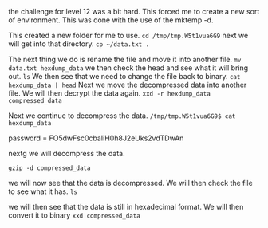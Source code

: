 the challenge for level 12 was a bit hard. This forced me to create a new sort of environment. This was done with the use of the mktemp -d.

This created a new folder for me to use.
`cd /tmp/tmp.W5t1vua6G9`
next we will get into that directory.
`cp ~/data.txt .`

The next thing we do is rename the file and move it into another file.
`mv data.txt hexdump_data`
we then check the head and see what it will bring out.
`ls`
We then see that we need to change the file back to binary.
`cat hexdump_data | head`
Next we move the decompressed data into another file. We will then decrypt the data again.
`xxd -r hexdump_data compressed_data`

Next we continue to decompress the data.
`/tmp/tmp.W5t1vua6G9$ cat hexdump_data `

password = FO5dwFsc0cbaIiH0h8J2eUks2vdTDwAn

nextg we will decompress the data.

`gzip -d compressed_data`

we will now see that the data is decompressed. We will then check the file to see what it has.
`ls`

we will then see that the data is still in hexadecimal format. We will then convert it to binary
`xxd compressed_data`
